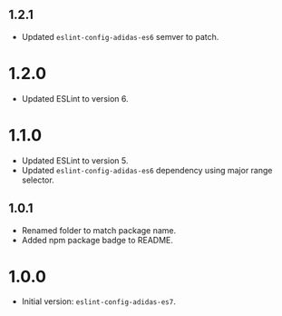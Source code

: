 ## 1.2.1

- Updated `eslint-config-adidas-es6` semver to patch.

# 1.2.0

- Updated ESLint to version 6.

# 1.1.0

- Updated ESLint to version 5.
- Updated `eslint-config-adidas-es6` dependency using major range selector.

## 1.0.1

- Renamed folder to match package name.
- Added npm package badge to README.

# 1.0.0

- Initial version: `eslint-config-adidas-es7`.

